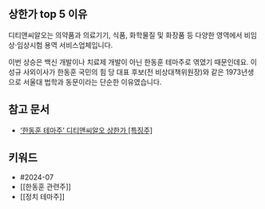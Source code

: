 ## 상한가 top 5 이유
디티앤씨알오는 의약품과 의료기기, 식품, 화학물질 및 화장품 등 다양한 영역에서 비임상·임상시험 용역 서비스업체입니다.

이번 상승은 백신 개발이나 치료제 개발이 아닌 한동훈 테마주로 엮였기 때문인데요. 이성규 사외이사가 한동훈 국민의 힘 당 대표 후보(전 비상대책위원장)와 같은 1973년생으로 서울대 법학과 동문이라는 단순한 이유였습니다.

## 참고 문서
- [‘한동훈 테마주’ 디티앤씨알오 상한가 [특징주]](https://n.news.naver.com/mnews/article/009/0005332409)

## 키워드
- #2024-07 
- [[한동훈 관련주]]
- [[정치 테마주]]